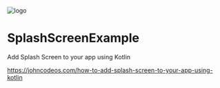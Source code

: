 ![logo](https://i.imgur.com/Dv73hCk.png)
# SplashScreenExample
Add Splash Screen to your app using Kotlin

https://johncodeos.com/how-to-add-splash-screen-to-your-app-using-kotlin

